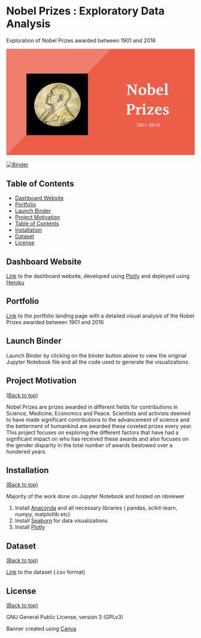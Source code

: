 # Nobel Prizes : Exploratory Data Analysis 

Exploration of Nobel Prizes awarded between 1901 and 2016

![Alt text](Files/Nobel.png?raw=true "Title")

[![Binder](https://mybinder.org/badge_logo.svg)](https://mybinder.org/v2/gh/lav30/nobelprizes/main)

## Table of Contents

- [Dashboard Website](#dashboard-website)
- [Portfolio](#portfolio)
- [Launch Binder](#binder)
- [Project Motivation](#project-motivation)
- [Table of Contents](#table-of-contents)
- [Installation](#installation)
- [Dataset](#dataset)
- [License](#license)

## Dashboard Website

[Link](https://nobelprizedash.herokuapp.com) to the dashboard website, developed using [Plotly](https://plotly.com) and deployed using [Heroku](https://www.heroku.com/home) 

## Portfolio  

[Link](https://lav30.github.io/nobelprizes/) to the portfolio landing page with a detailed visual analysis of the Nobel Prizes awarded between 1901 and 2016

## Launch Binder

Launch Binder by clicking on the binder button above to view the original Jupyter Notebook file and all the code used to generate the visualizations. 

## Project Motivation
[(Back to top)](#table-of-contents)

Nobel Prizes are prizes awarded in different fields for contributions in Science, Medicine, Economics and Peace. Scientists and activists deemed to have made significant contributions to the advancement of science and the betterment of humankind are awarded these coveted prizes every year. This project focuses on exploring the different factors that have had a significant impact on who has received these awards and also focuses on the gender disparity in the total number of awards bestowed over a hundered years. 

## Installation
[(Back to top)](#table-of-contents)

Majority of the work done on Jupyter Notebook and hosted on nbviewer

1. Install [Anaconda](https://www.anaconda.com) and all necessary libraries ( pandas, scikit-learn, numpy, matplotlib etc) 
2. Install [Seaborn](https://seaborn.pydata.org) for data visualizations 
3. Install [Plotly](https://plotly.com)

## Dataset
[(Back to top)](#table-of-contents)

[Link](https://www.kaggle.com/nobelfoundation/nobel-laureates) to the dataset (.csv format)


## License
[(Back to top)](#table-of-contents)

GNU General Public License, version 3 (GPLv3)

Banner created using [Canva](https://www.canva.com)
